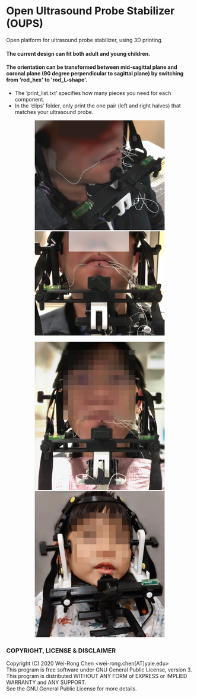 # Open Ultrasound Probe Stabilizer (OUPS)
Open platform for ultrasound probe stabilizer, using 3D printing.
#### The current design can fit both adult and young children.
#### The orientation can be transformed between mid-sagittal plane and coronal plane (90 degree perpendicular to sagittal plane) by switching from 'rod_hex' to 'rod_L-shape'.
- The ‘print_list.txt’ specifies how many pieces you need for each component. 
- In the ‘clips’ folder, only print the one pair (left and right halves) that matches your ultrasound probe.

<p align="center">
  <img src="./figs/pic_cor01.jpg" width="350">
<img src="./figs/pic_cor02.jpg" width="350">
</p>
<p align="center">
  <img src="./figs/pic_sag01.jpg" width="350">
  <img src="./figs/pic_kid01.jpg" width="350">
</p>


### COPYRIGHT, LICENSE & DISCLAIMER
Copyright (C) 2020 Wei-Rong Chen <wei-rong.chen[AT]yale.edu>  
This program is free software under GNU General Public License, version 3.  
This program is distributed WITHOUT ANY FORM of EXPRESS or IMPLIED WARRANTY and ANY SUPPORT.    
See the GNU General Public License for more details.  

